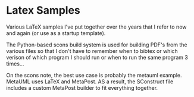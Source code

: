 Latex Samples
=======================

Various LaTeX samples I've put together over the years that I refer to
now and again (or use as a startup template).

The Python-based scons build system is used for building PDF's from the
various files so that I don't have to remember when to bibtex or which verison
of which program I should run or when to run the same program 3 times...

On the scons note, the best use case is probably the metauml example.  MetaUML
uses LaTeX and MetaPost.  AS a result, the SConstruct file includes a custom
MetaPost builder to fit everything together.
